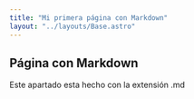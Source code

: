 ```yaml
---
title: "Mi primera página con Markdown"
layout: "../layouts/Base.astro"
---
```


## Página con Markdown

Este apartado esta hecho con la extensión .md